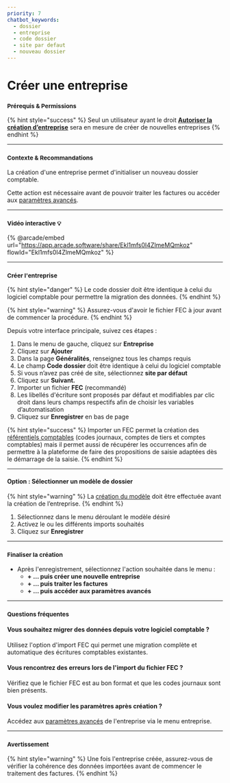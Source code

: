 ```yaml
---
priority: 7
chatbot_keywords: 
  - dossier
  - entreprise
  - code dossier
  - site par defaut
  - nouveau dossier
---
```


# Créer une entreprise

### <sup>**Prérequis & Permissions**</sup>

{% hint style="success" %}
Seul un utilisateur ayant le droit [**Autoriser la création d’entreprise**](../administration/detail-des-droits.md) sera en mesure de créer de nouvelles entreprises
{% endhint %}

***

### <sup>**Contexte & Recommandations**</sup>

La création d'une entreprise permet d'initialiser un nouveau dossier comptable.

Cette action est nécessaire avant de pouvoir traiter les factures ou accéder aux [paramètres avancés](parametrages-generaux.md).

***

### <sup>Vidéo interactive 💡</sup>

{% @arcade/embed url="https://app.arcade.software/share/Ekl1mfs0I4ZlmeMQmkoz" flowId="Ekl1mfs0I4ZlmeMQmkoz" %}

***

### <sup>**Créer l'entreprise**</sup>

{% hint style="danger" %}
Le code dossier doit être identique à celui du logiciel comptable pour permettre la migration des données.
{% endhint %}

{% hint style="warning" %}
Assurez-vous d'avoir le fichier FEC à jour avant de commencer la procédure.
{% endhint %}

Depuis votre interface principale, suivez ces étapes :

1. Dans le menu de gauche, cliquez sur **Entreprise**
2. Cliquez sur **Ajouter**
3. Dans la page **Généralités**, renseignez tous les champs requis
4. Le champ **Code dossier** doit être identique à celui du logiciel comptable
5. Si vous n’avez pas créé de site, sélectionnez **site par défaut**
6. Cliquez sur **Suivant.**
7. Importer un fichier **FEC** (recommandé)
8. Les libellés d'écriture sont proposés par défaut et modifiables par clic droit dans leurs champs respectifs afin de choisir les variables d’automatisation
9. Cliquez sur **Enregistrer** en bas de page

{% hint style="success" %}
Importer un FEC permet la création des [référentiels comptables](referentiels-comptables.md) (codes journaux, comptes de tiers et comptes comptables) mais il permet aussi de récupérer les occurrences afin de permettre à la plateforme de faire des propositions de saisie adaptées dès le démarrage de la saisie.
{% endhint %}

***

#### **Option : Sélectionner un modèle de dossier**

{% hint style="warning" %}
La [création du modèle](../administration/modeles-dentreprises.md) doit être effectuée avant la création de l’entreprise.
{% endhint %}

1. Sélectionnez dans le menu déroulant le modèle désiré
2. Activez le ou les différents imports souhaités
3. Cliquez sur **Enregistrer**

***

### <sup>**Finaliser la création**</sup>

* Après l'enregistrement, sélectionnez l'action souhaitée dans le menu :
  * **+ … puis créer une nouvelle entreprise**
  * **+ … puis traiter les factures**
  * **+ … puis accéder aux paramètres avancés**

***

### <sup>**Questions fréquentes**</sup>

#### **Vous souhaitez migrer des données depuis votre logiciel comptable ?**

Utilisez l'option d'import FEC qui permet une migration complète et automatique des écritures comptables existantes.

#### **Vous rencontrez des erreurs lors de l'import du fichier FEC ?**

Vérifiez que le fichier FEC est au bon format et que les codes journaux sont bien présents.

#### **Vous voulez modifier les paramètres après création ?**

Accédez aux [paramètres avancés](parametrages-generaux.md) de l'entreprise via le menu entreprise.

***

### <sup>**Avertissement**</sup>

{% hint style="warning" %}
Une fois l'entreprise créée, assurez-vous de vérifier la cohérence des données importées avant de commencer le traitement des factures.
{% endhint %}
